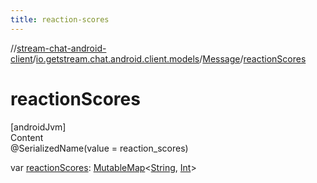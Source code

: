 ```yaml
---
title: reaction-scores
---
```

//[stream-chat-android-client](../../../index.md)/[io.getstream.chat.android.client.models](../index.md)/[Message](index.md)/[reactionScores](reactionScores.md)



# reactionScores  
[androidJvm]  
Content  
@SerializedName(value = reaction_scores)  
  
var [reactionScores](reactionScores.md): [MutableMap](https://kotlinlang.org/api/latest/jvm/stdlib/kotlin.collections/-mutable-map/index.html)&lt;[String](https://kotlinlang.org/api/latest/jvm/stdlib/kotlin/-string/index.html), [Int](https://kotlinlang.org/api/latest/jvm/stdlib/kotlin/-int/index.html)&gt;  



